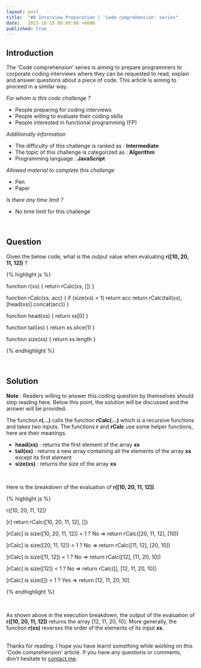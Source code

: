 ```yaml
---
layout: post
title:  "#8 Interview Preparation | 'Code comprehension' series"
date:   2023-10-19 00:00:00 +0000
published: true
---
```


## Introduction

The 'Code comprehension' series is aiming to prepare programmers to corporate coding interviews where they can be requested to read, explain and answer questions about a piece of code. This article is aiming to proceed in a similar way.

*For whom is this code challenge ?*

- People preparing for coding interviews
- People willing to evaluate their coding skills
- People interested in functional programming (FP)

*Additionally information*

- The difficulty of this challenge is ranked as : **Intermediate**
- The topic of this challenge is categorized as : **Algorithm**
- Programming language : **JavaScript**

*Allowed material to complete this challenge*

- Pen
- Paper

*Is there any time limit ?*

- No time limit for this challenge

<br/>

## Question 

Given the below code, what is the output value when evaluating **r([10, 20, 11, 12])** ?

{% highlight js %}

function r(xs) {
    return rCalc(xs, [])
}

function rCalc(xs, acc) {
    if (size(xs) < 1) return acc
    return rCalc(tail(xs), [head(xs)].concat(acc))
}

function head(xs) {
    return xs[0]
}

function tail(xs) {
    return xs.slice(1)
}

function size(xs) {
    return xs.length
}

{% endhighlight %}

<br/>

## Solution

**Note** : Readers willing to answer this coding question by themselves should stop reading here. Below this point, the solution will be discussed and the answer will be provided.

The function **r(...)** calls the function **rCalc(...)** which is a recursive functions and takes two inputs. The functions **r** and **rCalc** use some helper functions, here are their meanings.
- **head(xs)** : returns the first element of the array **xs**
- **tail(xs)** : returns a new array containing all the elements of the array **xs** except its first element
- **size(xs)** : returns the size of the array **xs**

<br/>

Here is the breakdown of the evaluation of **r([10, 20, 11, 12])**.

{% highlight js %}

r([10, 20, 11, 12])

[r] return rCalc([10, 20, 11, 12], [])

[rCalc] is size([10, 20, 11, 12]) < 1 ? No => return rCalc([20, 11, 12], [10])

[rCalc] is size([20, 11, 12]) < 1 ? No => return rCalc([11, 12], [20, 10])

[rCalc] is size([11, 12]) < 1 ? No => return rCalc([12], [11, 20, 10])

[rCalc] is size([12]) < 1 ? No => return rCalc([], [12, 11, 20, 10])

[rCalc] is size([]) < 1 ? Yes => return [12, 11, 20, 10]

{% endhighlight %}

<br/>

As shown above in the execution breakdown, the output of the evaluation of **r([10, 20, 11, 12])** returns the array [12, 11, 20, 10]. More generally, the function **r(xs)** reverses the order of the elements of its input **xs**.

<br/>
Thanks for reading. I hope you have learnt something while working on this 'Code comprehension' article. If you have any questions or comments, don't hesitate to <a href="mailto:hello@assadnavi.ch">contact me</a>.
